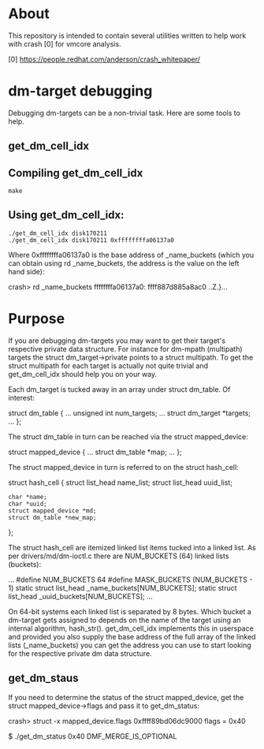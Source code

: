 About
=====

This repository is intended to contain several utilities written to help work
with crash [0] for vmcore analysis.

[0] https://people.redhat.com/anderson/crash_whitepaper/

dm-target debugging
===================

Debugging dm-targets can be a non-trivial task. Here are some tools to help.

get_dm_cell_idx
----------------

## Compiling get_dm_cell_idx
	make

## Using get_dm_cell_idx:
	./get_dm_cell_idx disk170211
	./get_dm_cell_idx disk170211 0xffffffffa06137a0

Where 0xffffffffa06137a0 is the base address of _name_buckets (which you can
obtain using rd _name_buckets, the address is the value on the left hand side):

crash> rd _name_buckets
ffffffffa06137a0:  ffff887d885a8ac0                    ..Z.}...

# Purpose

If you are debugging dm-targets you may want to get their target's respective
private data structure. For instance for dm-mpath (multipath) targets the
struct dm_target->private points to a struct multipath. To get the struct
multipath for each target is actually not quite trivial and get_dm_cell_idx
should help you on your way.

Each dm_target is tucked away in an array under struct dm_table. Of interest:

struct dm_table {
	...
	unsigned int num_targets;
	...
	struct dm_target *targets;
	...
};

The struct dm_table in turn can be reached via the struct mapped_device:

struct mapped_device {
	...
	struct dm_table *map;
	...
};

The struct mapped_device in turn is referred to on the struct hash_cell:

struct hash_cell {
	struct list_head name_list;
	struct list_head uuid_list;

	char *name;
	char *uuid;
	struct mapped_device *md;
	struct dm_table *new_map;
};

The struct hash_cell are itemized linked list items tucked into a linked list.
As per drivers/md/dm-ioctl.c there are NUM_BUCKETS (64) linked lists (buckets):

...
#define NUM_BUCKETS 64
#define MASK_BUCKETS (NUM_BUCKETS - 1)
static struct list_head _name_buckets[NUM_BUCKETS];
static struct list_head _uuid_buckets[NUM_BUCKETS];
...

On 64-bit systems each linked list is separated by 8 bytes. Which bucket a
dm-target gets assigned to depends on the name of the target using an internal
algorithm, hash_str(). get_dm_cell_idx implements this in userspace and
provided you also supply the base address of the full array of the linked lists
(_name_buckets) you can get the address you can use to start looking for the
respective private dm data structure.

get_dm_staus
------------

If you need to determine the status of the struct mapped_device, get the
struct mapped_device->flags and pass it to get_dm_status:

crash> struct -x mapped_device.flags 0xffff89bd06dc9000
  flags = 0x40

$ ./get_dm_status 0x40
DMF_MERGE_IS_OPTIONAL
